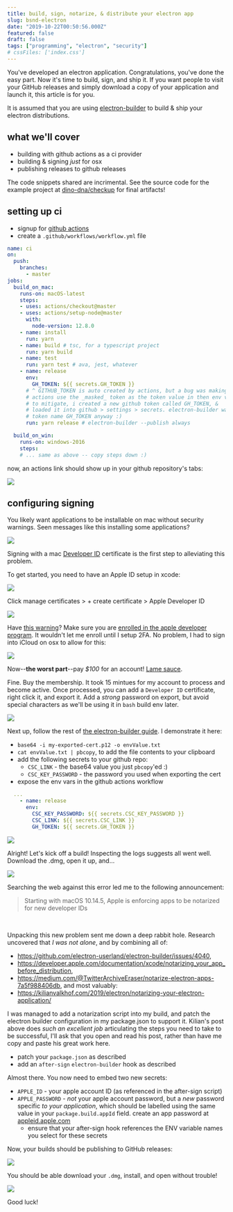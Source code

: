```yaml
---
title: build, sign, notarize, & distribute your electron app
slug: bsnd-electron
date: "2019-10-22T00:50:56.000Z"
featured: false
draft: false
tags: ["programming", "electron", "security"]
# cssFiles: ['index.css']
---
```


You've developed an electron application.  Congratulations, you've done the easy part.  Now it's time to build, sign, and ship it.  If you want people to visit your GitHub releases and simply download a copy of your application and launch it, this article is for you.

It is assumed that you are using [electron-builder](https://github.com/electron-userland/electron-builder) to build & ship your electron distributions.

## what we'll cover

- building with github actions as a ci provider
- building & signing _just_ for osx
- publishing releases to github releases

The code snippets shared are incrimental.  See the source code for the example project at [dino-dna/checkup](https://github.com/dino-dna/checkup) for final artifacts!

## setting up ci

- signup for [github actions](https://github.com/features/actions)
- create a `.github/workflows/workflow.yml` file

```yml
name: ci
on:
  push:
    branches:
      - master
jobs:
  build_on_mac:
    runs-on: macOS-latest
    steps:
    - uses: actions/checkout@master
    - uses: actions/setup-node@master
      with:
        node-version: 12.8.0
    - name: install
      run: yarn
    - name: build # tsc, for a typescript project
      run: yarn build
    - name: test
      run: yarn test # ava, jest, whatever
    - name: release
      env:
        GH_TOKEN: ${{ secrets.GH_TOKEN }}
      # ^ GITHUB_TOKEN is auto created by actions, but a bug was making github
      # actions use the _masked_ token as the token value in then env var.
      # to mitigate, i created a new github token called GH_TOKEN, &
      # loaded it into github > settings > secrets. electron-builder wants a
      # token name GH_TOKEN anyway :)
      run: yarn release # electron-builder --publish always

  build_on_win:
    runs-on: windows-2016
    steps:
    # ... same as above -- copy steps down :)
```

now, an actions link should show up in your github repository's tabs:

![](./actions.png)

## configuring signing

You likely want applications to be installable on mac without security warnings.  Seen messages like this installing some applications?

![](./codegate_burn.png)

Signing with a mac [Developer ID](https://developer.apple.com/developer-id/) certificate is the first step to alleviating this problem.

To get started, you need to have an Apple ID setup in xcode:

![](./xcode_certs_1.png)

Click manage certificates > + create certificate > Apple Developer ID

![](./developer_id_warning.png)

Have [this warning](https://stackoverflow.com/questions/55732294/your-account-does-not-have-permission-to-create-developer-id-application-certifi)?  Make sure you are [enrolled in the apple developer program](https://developer.apple.com/programs/).  It wouldn't let me enroll until I setup 2FA.  No problem, I had to sign into iCloud on osx to allow for this:

![](./2fa.png)

Now--**the worst part**--pay _$100_ for an account!  [Lame sauce](https://news.ycombinator.com/item?id=18260970).

Fine.  Buy the membership.  It took 15 mintues for my account to process and become active.  Once processed, you can add a `Developer ID` certificate, right click it, and export it.  Add a _strong_ password on export, but avoid special characters as we'll be using it in `bash` build env later.

![](./xcode_export_prep.png)

Next up, follow the rest of [the electron-builder guide](https://www.electron.build/code-signing#travis-appveyor-and-other-ci-servers).  I demonstrate it here:

- `base64 -i my-exported-cert.p12 -o envValue.txt`
- `cat envValue.txt | pbcopy`, to add the file contents to your clipboard
- add the following secrets to your github repo:
  - `CSC_LINK` - the base64 value you just `pbcopy`'ed :)
  - `CSC_KEY_PASSWORD` - the password you used when exporting the cert
- expose the env vars in the github actions workflow

```yml
  ...
    - name: release
      env:
        CSC_KEY_PASSWORD: ${{ secrets.CSC_KEY_PASSWORD }}
        CSC_LINK: ${{ secrets.CSC_LINK }}
        GH_TOKEN: ${{ secrets.GH_TOKEN }}
```

![](./secrets_ready.png)

Alright!  Let's kick off a build!  Inspecting the logs suggests all went well.  Download the .dmg, open it up, and...

![](./malicious_boo.png)

Searching the web against this error led me to the following announcement:

> Starting with macOS 10.14.5, Apple is enforcing apps to be notarized for new developer IDs

<br />

Unpacking this new problem sent me down a deep rabbit hole.  Research uncovered that _I was not alone_, and by combining all of:

- https://github.com/electron-userland/electron-builder/issues/4040,
- https://developer.apple.com/documentation/xcode/notarizing_your_app_before_distribution,
- https://medium.com/@TwitterArchiveEraser/notarize-electron-apps-7a5f988406db, and most valuably:
- https://kilianvalkhof.com/2019/electron/notarizing-your-electron-application/

I was managed to add a notarization script into my build, and patch the electron builder configuration in my package.json to support it. Kilian's post above does _such an excellent job_ articulating the steps you need to take to be successful, I'll ask that you open and read his post, rather than have me copy and paste his great work here.

- patch your `package.json` as described
- add an `after-sign` `electron-builder` hook as described

Almost there.  You now need to embed two new secrets:

- `APPLE_ID` - your apple account ID (as referenced in the after-sign script)
- `APPLE_PASSWORD` - *not* your apple account password, but a _new_ password specific _to your application_, which should be labelled using the same value in your `package.build.appId` field. create an app password at [appleid.apple.com](https://appleid.apple.com)
  - ensure that your after-sign hook references the ENV variable names you select for these secrets

Now, your builds should be publishing to GitHub releases:

![](./releases.png)

You should be able download your `.dmg`, install, and open without trouble!

![](./alive.png)

Good luck!

